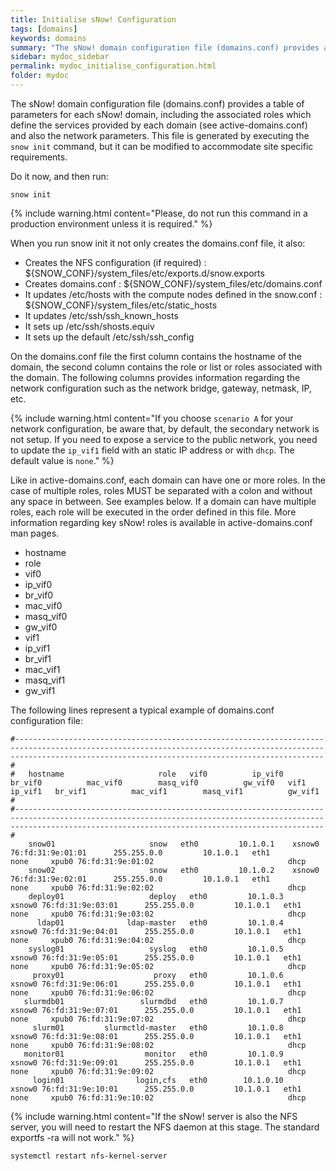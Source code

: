 ```yaml
---
title: Initialise sNow! Configuration
tags: [domains]
keywords: domains
summary: "The sNow! domain configuration file (domains.conf) provides a table of parameters for each sNow! domain, including the associated roles which define the services provided by each domain (see active-domains.conf) and also the network parameters."
sidebar: mydoc_sidebar
permalink: mydoc_initialise_configuration.html
folder: mydoc
---
```

The sNow! domain configuration file (domains.conf) provides a table of parameters for each sNow! domain, including the associated roles which define the services provided by each domain (see active-domains.conf) and also the network parameters.
This file is generated by executing the ```snow init``` command, but it can be modified to accommodate site specific requirements.

Do it now, and then run:

```
snow init
```
{% include warning.html content="Please, do not run this command in a production environment unless it is required." %}

When you run snow init it not only creates the domains.conf file, it also:
* Creates the NFS configuration (if required) : ${SNOW_CONF}/system_files/etc/exports.d/snow.exports
* Creates domains.conf : ${SNOW_CONF}/system_files/etc/domains.conf
* It updates /etc/hosts with the compute nodes defined in the snow.conf : ${SNOW_CONF}/system_files/etc/static_hosts
* It updates /etc/ssh/ssh_known_hosts
* It sets up /etc/ssh/shosts.equiv
* It sets up the default /etc/ssh/ssh_config

On the domains.conf file the first column contains the hostname of the domain, the second column contains the role or list or roles associated with the domain. The following columns provides information regarding the network configuration such as the network bridge, gateway, netmask, IP, etc.

{% include warning.html content="If you choose ```scenario A``` for your network configuration, be aware that, by default, the secondary network is not setup. If you need to expose a service to the public network, you need to update the ```ip_vif1``` field with an static IP address or with ```dhcp```. The default value is ```none```." %}

Like in active-domains.conf, each domain can have one or more roles. In the case of multiple roles, roles MUST be separated with a colon and without any space in between. See examples below.
If a domain can have multiple roles, each role will be executed in the order defined in this file. More information regarding key sNow! roles is available in active-domains.conf man pages.

* hostname
* role
* vif0
* ip_vif0
* br_vif0
* mac_vif0
* masq_vif0
* gw_vif0
* vif1
* ip_vif1
* br_vif1
* mac_vif1
* masq_vif1
* gw_vif1

The following lines represent a typical example of domains.conf configuration file:

```
#-----------------------------------------------------------------------------------------------------------------------------------------------------------------------------------------------------------------#
#   hostname                     role   vif0          ip_vif0   br_vif0          mac_vif0        masq_vif0          gw_vif0   vif1          ip_vif1   br_vif1          mac_vif1        masq_vif1          gw_vif1 #
#-----------------------------------------------------------------------------------------------------------------------------------------------------------------------------------------------------------------#
    snow01	                   snow   eth0         10.1.0.1    xsnow0 76:fd:31:9e:01:01      255.255.0.0         10.1.0.1   eth1             none     xpub0 76:fd:31:9e:01:02                              dhcp
    snow02	                   snow   eth0         10.1.0.2    xsnow0 76:fd:31:9e:02:01      255.255.0.0         10.1.0.1   eth1             none     xpub0 76:fd:31:9e:02:02                              dhcp
    deploy01	               deploy   eth0         10.1.0.3    xsnow0 76:fd:31:9e:03:01      255.255.0.0         10.1.0.1   eth1             none     xpub0 76:fd:31:9e:03:02                              dhcp
      ldap01	          ldap-master   eth0         10.1.0.4    xsnow0 76:fd:31:9e:04:01      255.255.0.0         10.1.0.1   eth1             none     xpub0 76:fd:31:9e:04:02                              dhcp
    syslog01	               syslog   eth0         10.1.0.5    xsnow0 76:fd:31:9e:05:01      255.255.0.0         10.1.0.1   eth1             none     xpub0 76:fd:31:9e:05:02                              dhcp
     proxy01	                proxy   eth0         10.1.0.6    xsnow0 76:fd:31:9e:06:01      255.255.0.0         10.1.0.1   eth1             none     xpub0 76:fd:31:9e:06:02                              dhcp
   slurmdb01	             slurmdbd   eth0         10.1.0.7    xsnow0 76:fd:31:9e:07:01      255.255.0.0         10.1.0.1   eth1             none     xpub0 76:fd:31:9e:07:02                              dhcp
     slurm01	     slurmctld-master   eth0         10.1.0.8    xsnow0 76:fd:31:9e:08:01      255.255.0.0         10.1.0.1   eth1             none     xpub0 76:fd:31:9e:08:02                              dhcp
   monitor01	              monitor   eth0         10.1.0.9    xsnow0 76:fd:31:9e:09:01      255.255.0.0         10.1.0.1   eth1             none     xpub0 76:fd:31:9e:09:02                              dhcp
     login01	            login,cfs   eth0        10.1.0.10    xsnow0 76:fd:31:9e:10:01      255.255.0.0         10.1.0.1   eth1             none     xpub0 76:fd:31:9e:10:02                              dhcp
```

{% include warning.html content="If the sNow! server is also the NFS server, you will need to restart the NFS daemon at this stage. The standard exportfs -ra will not work." %}

```
systemctl restart nfs-kernel-server
```
